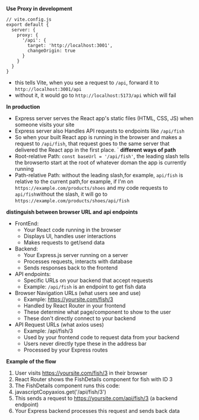 **Use Proxy in development**
```
// vite.config.js
export default {
  server: {
    proxy: {
      '/api': {
        target: 'http://localhost:3001',
        changeOrigin: true
      }
    }
  }
}
```
- this tells Vite, when you see a request to ```/api```, forward it to ```http://localhost:3001/api```
- without it, it would go to ```http://localhost:5173/api``` which will fail

**In production**
- Express server serves the React app's static files (HTML, CSS, JS) when someone visits your site
- Express server also Handles API requests to endpoints like  ```/api/fish```
- So when your built React app is running in the browser and makes a request to ```/api/fish```, that request goes to the same server that delivered the React app in the first place.
`
**different ways of path**
- Root-relative Path: ```const baseUrl = '/api/fish'```, the leading slash tells the browserto start at the root of whatever doman the app is currently running
- Path-relative Path: without the leading slash,for example, ```api/fish``` is relative to the current path,for example, if I'm on ``` https://example.com/products/shoes``` and my code requests to ```api/fish```without the slash, it will go to ```https://example.com/products/shoes/api/fish```

**distinguish between browser URL and api endpoints**
- FrontEnd:
  - Your React code running in the browser
  - Displays UI, handles user interactions
  - Makes requests to get/send data
- Backend:
  - Your Express.js server running on a server
  - Processes requests, interacts with database
  - Sends responses back to the frontend
- API endpoints:
  - Specific URLs on your backend that accept requests
  - Example: ```/api/fish``` is an endpoint to get fish data
- Browser Navigation URLs (what users see and use)
  - Example: https://yoursite.com/fish/3
  - Handled by React Router in your frontend
  - These determine what page/component to show to the user
  - These don't directly connect to your backend
- API Request URLs (what axios uses)
  - Example: /api/fish/3
  - Used by your frontend code to request data from your backend
  - Users never directly type these in the address bar
  - Processed by your Express routes

**Example of the flow**
1. User visits https://yoursite.com/fish/3 in their browser
2. React Router shows the FishDetails component for fish with ID 3
3. The FishDetails component runs this code:
4. javascriptCopyaxios.get('/api/fish/3')
5. This sends a request to https://yoursite.com/api/fish/3 (a backend endpoint)
6. Your Express backend processes this request and sends back data
